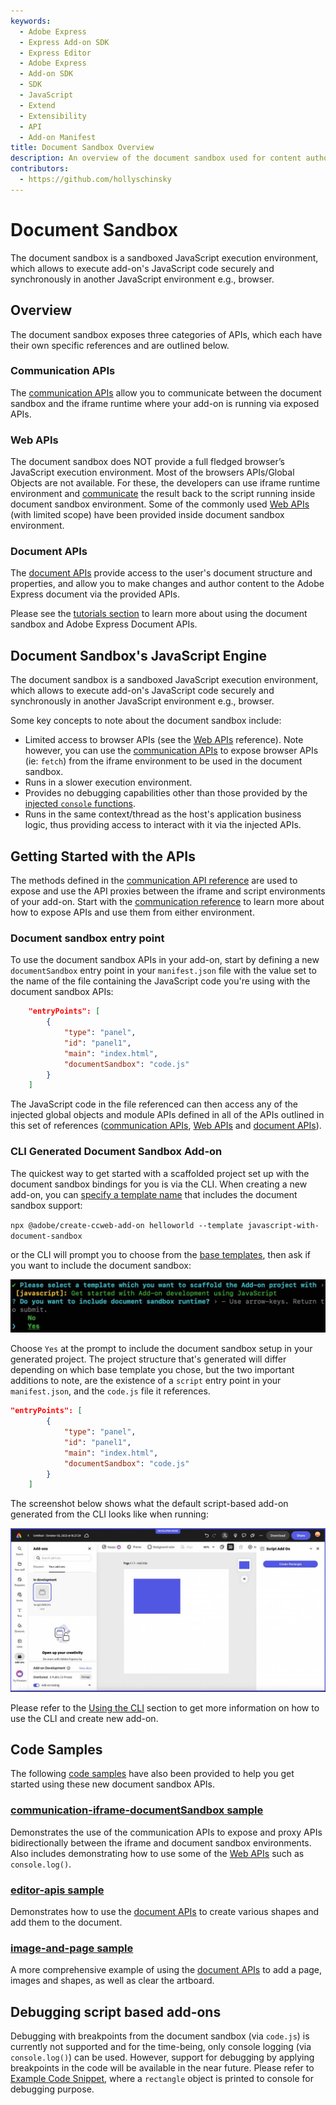 ```yaml
---
keywords:
  - Adobe Express
  - Express Add-on SDK
  - Express Editor
  - Adobe Express
  - Add-on SDK
  - SDK
  - JavaScript
  - Extend
  - Extensibility
  - API
  - Add-on Manifest
title: Document Sandbox Overview
description: An overview of the document sandbox used for content authoring with the Adobe Express Document APIs.
contributors:
  - https://github.com/hollyschinsky
---
```


# Document Sandbox

The document sandbox is a sandboxed JavaScript execution environment, which allows to execute add-on's JavaScript code securely and synchronously in another JavaScript environment e.g., browser.

## Overview

The document sandbox exposes three categories of APIs, which each have their own specific references and are outlined below.

### Communication APIs

The [communication APIs](./communication/index.md) allow you to communicate between the document sandbox and the iframe runtime where your add-on is running via exposed APIs.

### Web APIs

The document sandbox does NOT provide a full fledged browser’s JavaScript execution environment. Most of the browsers APIs/Global Objects are not available. For these, the developers can use iframe runtime environment and [communicate](./communication/index.md#expose-apis-from-the-ui) the result back to the script running inside document sandbox environment. Some of the commonly used [Web APIs](./web/index.md) (with limited scope) have been provided inside document sandbox environment.

### Document APIs

The [document APIs](./document-apis/index.md) provide access to the user's document structure and properties, and allow you to make changes and author content to the Adobe Express document via the provided APIs.

<InlineAlert slots="text" variant="success"/>

Please see the [tutorials section](../../guides/tutorials/index.md) to learn more about using the document sandbox and Adobe Express Document APIs.

## Document Sandbox's JavaScript Engine

The document sandbox is a sandboxed JavaScript execution environment, which allows to execute add-on's JavaScript code securely and synchronously in another JavaScript environment e.g., browser.

Some key concepts to note about the document sandbox include:

- Limited access to browser APIs (see the [Web APIs](./web/index.md) reference). Note however, you can use the [communication APIs](./communication/index.md) to expose browser APIs (ie: `fetch`) from the iframe environment to be used in the document sandbox.
- Runs in a slower execution environment.
- Provides no debugging capabilities other than those provided by the [injected `console` functions](./web/index.md#console-object).
- Runs in the same context/thread as the host's application business logic, thus providing access to interact with it via the injected APIs.

## Getting Started with the APIs

The methods defined in the [communication API reference](./communication/index.md) are used to expose and use the API proxies between the iframe and script environments of your add-on. Start with the [communication reference](./communication/index.md) to learn more about how to expose APIs and use them from either environment.

### Document sandbox entry point

To use the document sandbox APIs in your add-on, start by defining a new `documentSandbox` entry point in your `manifest.json` file with the value set to the name of the file containing the JavaScript code you're using with the document sandbox APIs:

```json
    "entryPoints": [
        {
            "type": "panel",
            "id": "panel1",
            "main": "index.html",
            "documentSandbox": "code.js"
        }
    ]
```

The JavaScript code in the file referenced can then access any of the injected global objects and module APIs defined in all of the APIs outlined in this set of references ([communication APIs](./communication/index.md), [Web APIs](./web/index.md) and [document APIs](./document-apis/index.md)).

### CLI Generated Document Sandbox Add-on

The quickest way to get started with a scaffolded project set up with the document sandbox bindings for you is via the CLI. When creating a new add-on, you can [specify a template name](../../guides/getting-started/dev-tooling.md#templates) that includes the document sandbox support:

`npx @adobe/create-ccweb-add-on helloworld --template javascript-with-document-sandbox`

 or the CLI will prompt you to choose from the [base templates](../../guides/getting-started/dev-tooling.md#templates), then ask if you want to include the document sandbox:

![CLI prompt for document sandbox](../img/cli-doc-sandbox-prompt.png)

Choose `Yes` at the prompt to include the document sandbox setup in your generated project. The project structure that's generated will differ depending on which base template you chose, but the two important additions to note, are the existence of a `script` entry point in your `manifest.json`, and the `code.js` file it references.

```json
"entryPoints": [
        {
            "type": "panel",
            "id": "panel1",
            "main": "index.html",
            "documentSandbox": "code.js"
        }
    ]
```

The screenshot below shows what the default script-based add-on generated from the CLI looks like when running:

![script add-on sample screenshot](../img/script-add-on-sample.png)

<InlineAlert slots="text" variant="info"/>

Please refer to the [Using the CLI](../../guides/getting-started/dev-tooling.md#using-the-cli) section to get more information on how to use the CLI and create new add-on.


## Code Samples

The following [code samples](https://github.com/AdobeDocs/express-add-on-samples/tree/main/document-sandbox-samples) have also been provided to help you get started using these new document sandbox APIs.

### [communication-iframe-documentSandbox sample](https://github.com/AdobeDocs/express-add-on-samples/tree/main/document-sandbox-samples/communication-iframe-documentSandbox)

Demonstrates the use of the communication APIs to expose and proxy APIs bidirectionally between the iframe and document sandbox environments. Also includes demonstrating how to use some of the [Web APIs](./web/index.md) such as `console.log()`.

### [editor-apis sample](https://github.com/AdobeDocs/express-add-on-samples/tree/main/document-sandbox-samples/editor-apis)

Demonstrates how to use the [document APIs](./document-apis/index.md) to create various shapes and add them to the document.

### [image-and-page sample](https://github.com/AdobeDocs/express-add-on-samples/tree/main/document-sandbox-samples/image-and-page)

A more comprehensive example of using the [document APIs](./document-apis/index.md) to add a page, images and shapes, as well as clear the artboard.

## Debugging script based add-ons

Debugging with breakpoints from the document sandbox (via `code.js`) is currently not supported and for the time-being, only console logging (via `console.log()`) can be used. However, support for debugging by applying breakpoints in the code will be available in the near future. Please refer to [Example Code Snippet](./document-apis/index.md#example-code-snippet), where a `rectangle` object is printed to console for debugging purpose.

